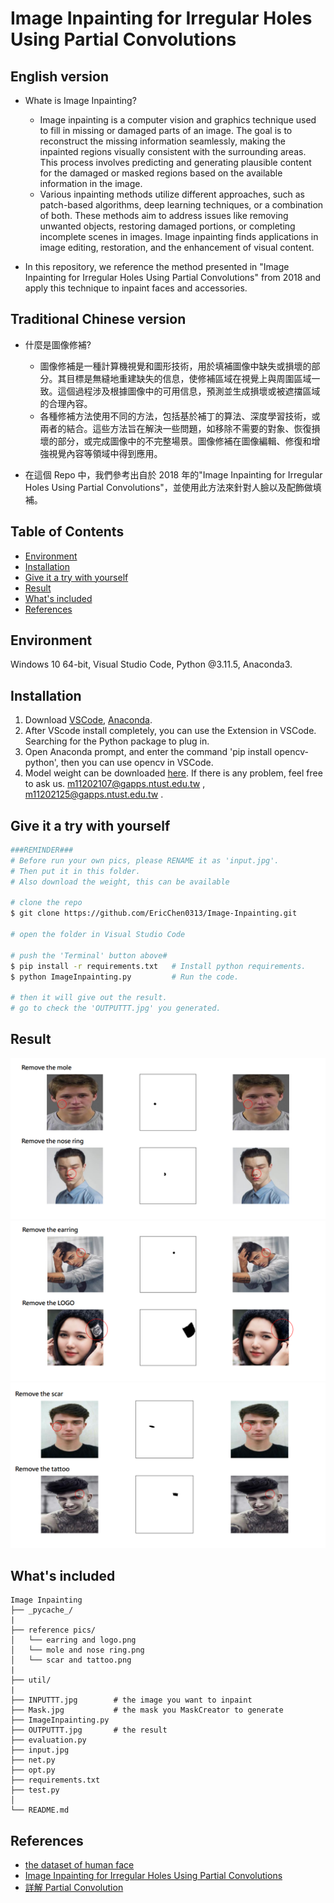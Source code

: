 # Image Inpainting for Irregular Holes Using Partial Convolutions

## English version

- Whate is Image Inpainting?

  - Image inpainting is a computer vision and graphics technique used to fill in missing or damaged parts of an image. The goal is to reconstruct the missing information seamlessly, making the inpainted regions visually consistent with the surrounding areas. This process involves predicting and generating plausible content for the damaged or masked regions based on the available information in the image.
  - Various inpainting methods utilize different approaches, such as patch-based algorithms, deep learning techniques, or a combination of both. These methods aim to address issues like removing unwanted objects, restoring damaged portions, or completing incomplete scenes in images. Image inpainting finds applications in image editing, restoration, and the enhancement of visual content.

- In this repository, we reference the method presented in "Image Inpainting for Irregular Holes Using Partial Convolutions" from 2018 and apply this technique to inpaint faces and accessories.

## Traditional Chinese version

- 什麼是圖像修補?

  - 圖像修補是一種計算機視覺和圖形技術，用於填補圖像中缺失或損壞的部分。其目標是無縫地重建缺失的信息，使修補區域在視覺上與周圍區域一致。這個過程涉及根據圖像中的可用信息，預測並生成損壞或被遮擋區域的合理內容。
  - 各種修補方法使用不同的方法，包括基於補丁的算法、深度學習技術，或兩者的結合。這些方法旨在解決一些問題，如移除不需要的對象、恢復損壞的部分，或完成圖像中的不完整場景。圖像修補在圖像編輯、修復和增強視覺內容等領域中得到應用。

- 在這個 Repo 中，我們參考出自於 2018 年的"Image Inpainting for Irregular Holes Using Partial Convolutions"，並使用此方法來針對人臉以及配飾做填補。

## Table of Contents

- [Environment](#environment)
- [Installation](#installation)
- [Give it a try with yourself](#give-it-a-try-with-yourself)
- [Result](#result)
- [What's included](#whats-included)
- [References](#references)

## Environment

Windows 10 64-bit, Visual Studio Code, Python @3.11.5, Anaconda3.

## Installation

1. Download [VSCode](https://code.visualstudio.com/Download), [Anaconda](https://www.anaconda.com/download).
2. After VScode install completely, you can use the Extension in VSCode. Searching for the Python package to plug in.
3. Open Anaconda prompt, and enter the command 'pip install opencv-python', then you can use opencv in VSCode.
4. Model weight can be downloaded [here](https://drive.google.com/file/d/1PgcE4hNlf7ML5H68wd5nXwQXa9YBKGzO/view). If there is any problem, feel free to ask us.
   m11202107@gapps.ntust.edu.tw , m11202125@gapps.ntust.edu.tw .

## Give it a try with yourself

```bash
###REMINDER###
# Before run your own pics, please RENAME it as 'input.jpg'.
# Then put it in this folder.
# Also download the weight, this can be available

# clone the repo
$ git clone https://github.com/EricChen0313/Image-Inpainting.git

# open the folder in Visual Studio Code

# push the 'Terminal' button above#
$ pip install -r requirements.txt   # Install python requirements.
$ python ImageInpainting.py         # Run the code.

# then it will give out the result.
# go to check the 'OUTPUTTT.jpg' you generated.
```

## Result

![Remove mole & nose ring](https://github.com/EricChen0313/Image-Inpainting/blob/main/Image%20Inpainting/reference%20pics/mole%20and%20nose%20ring.png)
![Remove earring & logo](https://github.com/EricChen0313/Image-Inpainting/blob/main/Image%20Inpainting/reference%20pics/earring%20and%20logo.png)
![Remove scar & tattoo](https://github.com/EricChen0313/Image-Inpainting/blob/main/Image%20Inpainting/reference%20pics/scar%20and%20tattoo.png)

## What's included

```
Image Inpainting
├── _pycache_/
|
├── reference pics/
│   └── earring and logo.png
│   └── mole and nose ring.png
│   └── scar and tattoo.png
|
├── util/
|
├── INPUTTT.jpg        # the image you want to inpaint
├── Mask.jpg           # the mask you MaskCreator to generate
├── ImageInpainting.py
├── OUTPUTTT.jpg       # the result
├── evaluation.py
├── input.jpg
├── net.py
├── opt.py
├── requirements.txt
├── test.py
│
└── README.md
```

## References

- [the dataset of human face](https://www.kaggle.com/datasets/ashwingupta3012/human-faces)
- [Image Inpainting for Irregular Holes Using Partial Convolutions](https://arxiv.org/pdf/1804.07723.pdf)
- [詳解 Partial Convolution](https://zhuanlan.zhihu.com/p/519446359)
